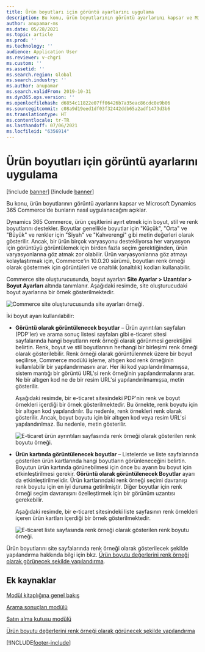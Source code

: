 ```yaml
---
title: Ürün boyutları için görüntü ayarlarını uygulama
description: Bu konu, ürün boyutlarının görüntü ayarlarını kapsar ve Microsoft Dynamics 365 Commerce'de bunların nasıl uygulanacağını açıklar.
author: anupamar-ms
ms.date: 05/28/2021
ms.topic: article
ms.prod: ''
ms.technology: ''
audience: Application User
ms.reviewer: v-chgri
ms.custom: ''
ms.assetid: ''
ms.search.region: Global
ms.search.industry: ''
ms.author: anupamar
ms.search.validFrom: 2019-10-31
ms.dyn365.ops.version: ''
ms.openlocfilehash: d6854c11822e07ff06426b7a35eac86cdc0e9b06
ms.sourcegitcommit: c08a9d19eed1df03f32442ddb65a2adf1473d3b6
ms.translationtype: HT
ms.contentlocale: tr-TR
ms.lasthandoff: 07/06/2021
ms.locfileid: "6356914"
---
```

# <a name="apply-display-settings-for-product-dimensions"></a>Ürün boyutları için görüntü ayarlarını uygulama

[!include [banner](includes/banner.md)]
[!include [banner](includes/preview-banner.md)]

Bu konu, ürün boyutlarının görüntü ayarlarını kapsar ve Microsoft Dynamics 365 Commerce'de bunların nasıl uygulanacağını açıklar.

Dynamics 365 Commerce, ürün çeşitlerini ayırt etmek için boyut, stil ve renk boyutlarını destekler. Boyutlar genellikle boyutlar için "Küçük", "Orta" ve "Büyük" ve renkler için "Siyah" ve "Kahverengi" gibi metin değerleri olarak gösterilir. Ancak, bir ürün birçok varyasyonu destekliyorsa her varyasyon için görüntüyü görüntülemek için birden fazla seçim gerektiğinden, ürün varyasyonlarına göz atmak zor olabilir. Ürün varyasyonlarına göz atmayı kolaylaştırmak için, Commerce'in 10.0.20 sürümü, boyutları renk örneği olarak göstermek için görüntüleri ve onaltılık (onaltılık) kodları kullanabilir.

Commerce site oluşturucusunda, boyut ayarları **Site Ayarlar \> Uzantılar \> Boyut Ayarları** altında tanımlanır. Aşağıdaki resimde, site oluşturucudaki boyut ayarlarına bir örnek gösterilmektedir.

![Commerce site oluşturucusunda site ayarları örneği.](./dev-itpro/media/swatch_site_settings.PNG)

İki boyut ayarı kullanılabilir:

- **Görüntü olarak görüntülenecek boyutlar** – Ürün ayrıntıları sayfaları (PDP'ler) ve arama sonuç listesi sayfaları gibi e-ticaret sitesi sayfalarında hangi boyutların renk örneği olarak görünmesi gerektiğini belirtin. Renk, boyut ve stil boyutlarının herhangi bir birleşimi renk örneği olarak gösterilebilir. Renk örneği olarak görüntülenmek üzere bir boyut seçilirse, Commerce modülü işleme, altıgen kod renk örneğinin kullanılabilir bir yapılandırmasını arar. Her iki kod yapılandırılmamışsa, sistem mantığı bir görüntü URL'si renk örneğinin yapılandırmalarını arar. Ne bir altıgen kod ne de bir resim URL'si yapılandırılmamışsa, metin gösterilir.

    Aşağıdaki resimde, bir e-ticaret sitesindeki PDP'nin renk ve boyut örnekleri içerdiği bir örnek gösterilmektedir. Bu örnekte, renk boyutu için bir altıgen kod yapılandırılır. Bu nedenle, renk örnekleri renk olarak gösterilir. Ancak, boyut boyutu için bir altıgen kod veya resim URL'si yapılandırılmaz. Bu nedenle, metin gösterilir.

    ![E-ticaret ürün ayrıntıları sayfasında renk örneği olarak gösterilen renk boyutu örneği.](./dev-itpro/media/swatch_pdp.png)

- **Ürün kartında görüntülenecek boyutlar** – Listelerde ve liste sayfalarında gösterilen ürün kartlarında hangi boyutların görünleneceğini belirtin. Boyutun ürün kartında görünebilmesi için önce bu ayarın bu boyut için etkinleştirilmesi gerekir. **Görüntü olarak görüntülenecek Boyutlar** ayarı da etkinleştirilmelidir. Ürün kartlarındaki renk örneği seçimi davranışı renk boyutu için en iyi duruma getirilmiştir. Diğer boyutlar için renk örneği seçim davranışını özelleştirmek için bir görünüm uzantısı gerekebilir.

    Aşağıdaki resimde, bir e-ticaret sitesindeki liste sayfasının renk örnekleri içeren ürün kartları içerdiği bir örnek gösterilmektedir.

    ![E-ticaret liste sayfasında renk örneği olarak gösterilen renk boyutu örneği.](./dev-itpro/media/swatch_searchresults.PNG)

Ürün boyutlarını site sayfalarında renk örneği olarak gösterilecek şekilde yapılandırma hakkında bilgi için bkz. [Ürün boyutu değerlerini renk örneği olarak görünecek şekilde yapılandırma](./dev-itpro/dimensions-swatch.md).

## <a name="additional-resources"></a>Ek kaynaklar

[Modül kitaplığına genel bakış](starter-kit-overview.md)

[Arama sonuçları modülü](search-result-module.md)

[Satın alma kutusu modülü](add-buy-box.md)

[Ürün boyutu değerlerini renk örneği olarak görünecek şekilde yapılandırma](./dev-itpro/dimensions-swatch.md)

[!INCLUDE[footer-include](../includes/footer-banner.md)]

